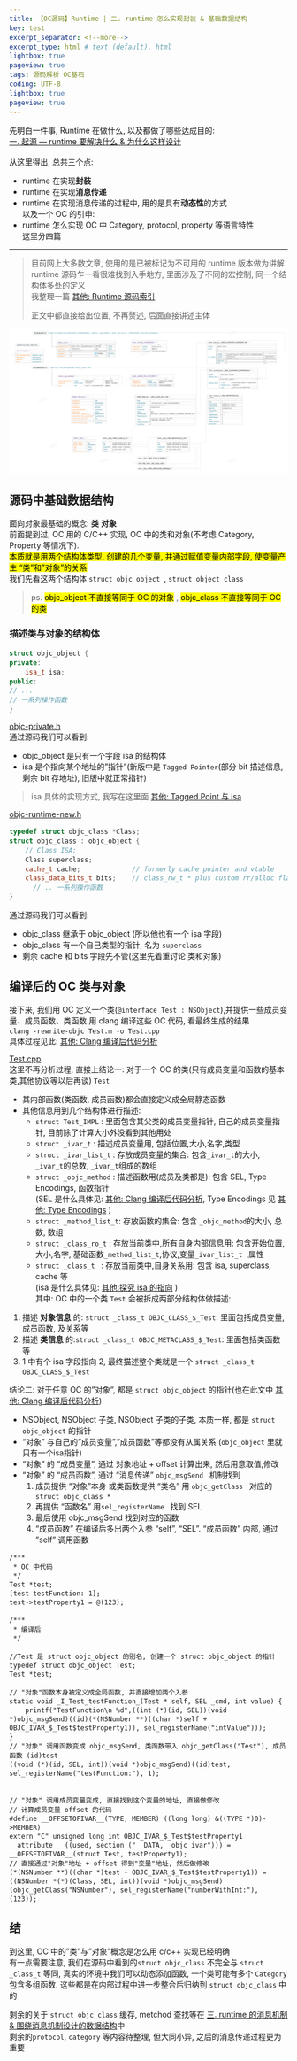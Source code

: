 ```yaml
---
title: 【OC源码】Runtime | 二. runtime 怎么实现封装 & 基础数据结构      
key: test
excerpt_separator: <!--more-->
excerpt_type: html # text (default), html
lightbox: true
pageview: true
tags: 源码解析 OC基石
coding: UTF-8
lightbox: true
pageview: true
---  
```

先明白一件事, Runtime 在做什么, 以及都做了哪些达成目的:  
[一. 起源 — runtime 要解决什么 & 为什么这样设计](https://mjxin.github.io/2020/08/27/OC%E5%9F%BA%E7%9F%B3-Runtime-%E6%AD%A3%E6%96%871.html)  
<br/>
从这里得出, 总共三个点:  
* runtime 在实现**封装**  
* runtime 在实现**消息传递**  
* runtime 在实现消息传递的过程中, 用的是具有**动态性**的方式  
以及一个 OC 的引申:  
* runtime 怎么实现 OC 中 Category, protocol, property 等语言特性  
这里分四篇  

- - - -  
  
> 目前网上大多数文章, 使用的是已被标记为不可用的 runtime 版本做为讲解    
> runtime 源码乍一看很难找到入手地方, 里面涉及了不同的宏控制, 同一个结构体多处的定义    
> 我整理一篇 [其他: Runtime 源码索引](https://mjxin.github.io/2020/07/01/OC%E5%9F%BA%E7%9F%B3-Runtime-%E9%99%84%E5%BD%95-%E6%BA%90%E7%A0%81%E7%B4%A2%E5%BC%95.html)    
>     
> 正文中都直接给出位置, 不再赘述, 后面直接讲述主体    
  
![](/assets/images/源码解析/runtime/%E6%99%BA%E8%83%BD%E6%88%AA%E5%9B%BE%2014.png)  
  
## 源码中基础数据结构  
面向对象最基础的概念: **类**  **对象**  
前面提到过, OC 用的 C/C++ 实现, OC 中的类和对象(不考虑 Category, Property 等情况下).   
<mark>本质就是用两个结构体类型, 创建的几个变量, 并通过赋值变量内部字段, 使变量产生 “类”和”对象”的关系</mark>  
我们先看这两个结构体 `struct objc_object `, `struct object_class`  
> ps. <mark>objc_object 不直接等同于 OC 的对象</mark> , <mark>objc_class 不直接等同于 OC 的类</mark>    
  
### 描述类与对象的结构体  
```c++  
struct objc_object {  
private:  
    isa_t isa;  
public:   
// ...  
// 一系列操作函数  
}  
```  
<a href='/assets/images/源码解析/runtime/objc-private.h'>objc-private.h</a>  
通过源码我们可以看到:   
* objc_object 是只有一个字段 isa 的结构体  
* isa 是个指向某个地址的”指针”(新版中是 `Tagged Pointer`(部分 bit 描述信息, 剩余 bit 存地址), 旧版中就正常指针)  
> isa 具体的实现方式, 我写在这里面 [其他: Tagged Point 与 isa](https://mjxin.github.io/2020/07/01/OC%E5%9F%BA%E7%9F%B3-Runtime-%E9%99%84%E5%BD%95-TaggedPointer%E4%B8%8Eisa.html)    
  
<a href='/assets/images/源码解析/runtime/objc-runtime-new.h'>objc-runtime-new.h</a>  
```c++  
typedef struct objc_class *Class;  
struct objc_class : objc_object {  
    // Class ISA;  
    Class superclass;  
    cache_t cache;             // formerly cache pointer and vtable  
    class_data_bits_t bits;    // class_rw_t * plus custom rr/alloc flags  
	  // .. 一系列操作函数  
}  
```  
通过源码我们可以看到:   
* objc_class 继承于 objc_object (所以他也有一个 isa 字段)  
* objc_class 有一个自己类型的指针, 名为 `superclass`  
* 剩余 cache 和 bits 字段先不管(这里先着重讨论 类和对象)  
  
## 编译后的 OC 类与对象  
接下来, 我们用 OC 定义一个类(`@interface Test : NSObject`),并提供一些成员变量、成员函数、类函数.用 clang 编译这些 OC 代码, 看最终生成的结果  
`clang -rewrite-objc Test.m -o Test.cpp`  
具体过程见此: [其他: Clang 编译后代码分析](https://mjxin.github.io/2020/07/01/OC%E5%9F%BA%E7%9F%B3-Runtime-%E9%99%84%E5%BD%95-Clang%E7%BC%96%E8%AF%91%E5%90%8E%E7%9A%84%E6%95%B0%E6%8D%AE%E7%BB%93%E6%9E%84.html)  
  
<a href='/assets/images/源码解析/runtime/Test.cpp'>Test.cpp</a>  
这里不再分析过程, 直接上结论一: 对于一个 OC 的类(只有成员变量和函数的基本类,其他协议等以后再谈) `Test`  
* 其内部函数(类函数, 成员函数)都会直接定义成全局静态函数  
* 其他信息用到几个结构体进行描述:  
	* `struct Test_IMPL`     : 里面包含其父类的成员变量指针, 自己的成员变量指针, 目前除了计算大小外没看到其他用处  
	* `struct _ivar_t`       : 描述成员变量用, 包括位置,大小,名字,类型  
	* `struct _ivar_list_t`  : 存放成员变量的集合: 包含`_ivar_t`的大小, `_ivar_t`的总数, `_ivar_t`组成的数组  
	* `struct _objc_method`  : 描述函数用(成员及类都是): 包含 SEL, Type Encodings, 函数指针  
		(SEL 是什么具体见: [其他: Clang 编译后代码分析](https://mjxin.github.io/2020/07/01/OC%E5%9F%BA%E7%9F%B3-Runtime-%E9%99%84%E5%BD%95-Clang%E7%BC%96%E8%AF%91%E5%90%8E%E7%9A%84%E6%95%B0%E6%8D%AE%E7%BB%93%E6%9E%84.html), Type Encodings 见 [其他: Type Encodings](https://mjxin.github.io/2020/07/01/OC%E5%9F%BA%E7%9F%B3-Runtime-%E9%99%84%E5%BD%95-TypeEncoding.html) )  
	* `struct _method_list_t`: 存放函数的集合: 包含 `_objc_method`的大小, 总数, 数组  
	* `struct _class_ro_t`   : 存放当前类中,所有自身内部信息用: 包含开始位置,大小,名字, 基础函数`_method_list_t`,协议,变量`_ivar_list_t `,属性  
	* `struct _class_t `     : 存放当前类中,自身关系用: 包含 isa, superclass, cache 等  
		(isa 是什么具体见: [其他:探究 isa 的指向](https://mjxin.github.io/2020/07/01/OC%E5%9F%BA%E7%9F%B3-Runtime-%E9%99%84%E5%BD%95-%E6%8E%A2%E7%A9%B6-isa-%E7%9A%84%E6%8C%87%E5%90%91.html) )  
其中: OC 中的一个类 `Test` 会被拆成两部分结构体做描述:  
1. 描述 **对象信息** 的: `struct _class_t OBJC_CLASS_$_Test`: 里面包括成员变量, 成员函数, 及关系等  
2. 描述 **类信息**   的:`struct _class_t OBJC_METACLASS_$_Test`: 里面包括类函数等  
3. 1 中有个 isa 字段指向 2, 最终描述整个类就是一个 `struct _class_t OBJC_CLASS_$_Test`  
  
结论二: 对于任意 OC 的”对象”, 都是 `struct objc_object` 的指针(也在此文中 [其他: Clang 编译后代码分析](https://mjxin.github.io/2020/07/01/OC%E5%9F%BA%E7%9F%B3-Runtime-%E9%99%84%E5%BD%95-Clang%E7%BC%96%E8%AF%91%E5%90%8E%E7%9A%84%E6%95%B0%E6%8D%AE%E7%BB%93%E6%9E%84.html))  
* NSObject, NSObject 子类, NSObject 子类的子类, 本质一样, 都是 `struct objc_object` 的指针  
* “对象” 与自己的”成员变量”,”成员函数”等都没有从属关系 (`objc_object` 里就只有一个isa指针)  
* “对象” 的 “成员变量”, 通过 对象地址 + offset 计算出来, 然后用意取值,修改  
* “对象” 的 “成员函数”, 通过 “消息传递” `objc_msgSend ` 机制找到  
	1. 成员提供 “对象”本身 或类函数提供 “类名” 用 `objc_getClass ` 对应的 `struct objc_class *`   
	2. 再提供 “函数名” 用`sel_registerName ` 找到 SEL  
	3. 最后使用 objc_msgSend 找到对应的函数  
	4. “成员函数” 在编译后多出两个入参 “self”, “SEL”.  “成员函数” 内部, 通过 ”self” 调用函数  
  
```objc  
/***  
 * OC 中代码  
 */  
Test *test;  
[test testFunction: 1];  
test->testProperty1 = @(123);  
  
/***  
 * 编译后  
 */  
  
//Test 是 struct objc_object 的别名, 创建一个 struct objc_object 的指针  
typedef struct objc_object Test;    
Test *test;   
  
// "对象"函数本身被定义成全局函数, 并直接增加两个入参  
static void _I_Test_testFunction_(Test * self, SEL _cmd, int value) {  
    printf("TestFunction\n %d",((int (*)(id, SEL))(void *)objc_msgSend)((id)(*(NSNumber **)((char *)self + OBJC_IVAR_$_Test$testProperty1)), sel_registerName("intValue")));  
}  
// "对象" 调用函数变成 objc_msgSend, 类函数带入 objc_getClass("Test"), 成员函数 (id)test  
((void (*)(id, SEL, int))(void *)objc_msgSend)((id)test, sel_registerName("testFunction:"), 1);  
  
  
// "对象" 调用成员变量变成, 直接找到这个变量的地址, 直接做修改  
// 计算成员变量 offset 的代码  
#define __OFFSETOFIVAR__(TYPE, MEMBER) ((long long) &((TYPE *)0)->MEMBER)  
extern "C" unsigned long int OBJC_IVAR_$_Test$testProperty1 __attribute__ ((used, section ("__DATA,__objc_ivar"))) = __OFFSETOFIVAR__(struct Test, testProperty1);  
// 直接通过"对象"地址 + offset 得到"变量"地址, 然后做修改  
(*(NSNumber **)((char *)test + OBJC_IVAR_$_Test$testProperty1)) = ((NSNumber *(*)(Class, SEL, int))(void *)objc_msgSend)(objc_getClass("NSNumber"), sel_registerName("numberWithInt:"), (123));  
```  
  
## 结  
到这里, OC 中的”类”与”对象”概念是怎么用 c/c++ 实现已经明确  
有一点需要注意, 我们在源码中看到的`struct objc_class` 不完全与 `struct _class_t` 等同, 真实的环境中我们可以动态添加函数, 一个类可能有多个 `Category` 包含多组函数. 这些都是在内部过程中进一步整合后归纳到 `struct objc_class` 中的  
  
剩余的关于 `struct objc_class` 缓存, metchod 查找等在 [三. runtime 的消息机制 & 围绕消息机制设计的数据结构](https://mjxin.github.io/2020/08/25/OC%E5%9F%BA%E7%9F%B3-Runtime-%E6%AD%A3%E6%96%873.html)中  
剩余的`protocol`, `category` 等内容待整理, 但大同小异, 之后的消息传递过程更为重要  
  
  